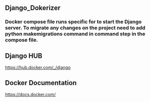 ## Django_Dokerizer

### Docker compose file runs specific for to start the Django server. To migrate any changes on the project need to add python makemigrations command in command step in the compose file.

## Django HUB
https://hub.docker.com/_/django

## Docker Documentation
https://docs.docker.com/
